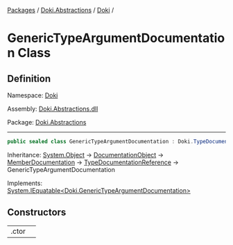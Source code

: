 [Packages](../../README.md) / [Doki.Abstractions](../README.md) / [Doki](README.md) / 

# GenericTypeArgumentDocumentation Class

## Definition

Namespace: [Doki](README.md)

Assembly: [Doki.Abstractions.dll](../README.md)

Package: [Doki.Abstractions](https://www.nuget.org/packages/Doki.Abstractions)

---

```csharp
public sealed class GenericTypeArgumentDocumentation : Doki.TypeDocumentationReference, System.IEquatable<Doki.GenericTypeArgumentDocumentation>
```

Inheritance: [System.Object](https://learn.microsoft.com/en-us/dotnet/api/System.Object) → [DocumentationObject](Doki.DocumentationObject.md) → [MemberDocumentation](Doki.MemberDocumentation.md) → [TypeDocumentationReference](Doki.TypeDocumentationReference.md) → GenericTypeArgumentDocumentation

Implements: [System.IEquatable&lt;Doki.GenericTypeArgumentDocumentation&gt;](https://learn.microsoft.com/en-us/dotnet/api/System.IEquatable&lt;Doki.GenericTypeArgumentDocumentation&gt;)

## Constructors

|   |   |
|---|---|
|.ctor||


